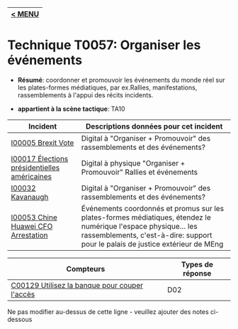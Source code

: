 |[< MENU](../../README.md)|
|---|
# Technique T0057: Organiser les événements

* **Résumé**: coordonner et promouvoir les événements du monde réel sur les plates-formes médiatiques, par ex.Rallies, manifestations, rassemblements à l'appui des récits incidents.

* **appartient à la scène tactique**: TA10


|Incident |Descriptions données pour cet incident |
|-------- |-------------------- |
|[I00005 Brexit Vote](../../generated_pages/incidents/I00005.md) |Digital à "Organiser + Promouvoir" des rassemblements et des événements?|
|[I00017 Élections présidentielles américaines](../../generated_pages/incidents/I00017.md) |Digital à physique "Organiser + Promouvoir" Rallies et événements |
|[I00032 Kavanaugh](../../generated_pages/incidents/I00032.md) |Digital à "Organiser + Promouvoir" des rassemblements et des événements?|
|[I00053 Chine Huawei CFO Arrestation](../../generated_pages/incidents/I00053.md) |Événements coordonnés et promus sur les plates-formes médiatiques, étendez le numérique l'espace physique… les rassemblements, c'est-à-dire: support pour le palais de justice extérieur de MEng |



|Compteurs |Types de réponse |
|-------- |-------------- |
|[C00129 Utilisez la banque pour couper l'accès](../../generated_pages/counters/C00129.md) |D02 |


Ne pas modifier au-dessus de cette ligne - veuillez ajouter des notes ci-dessous
